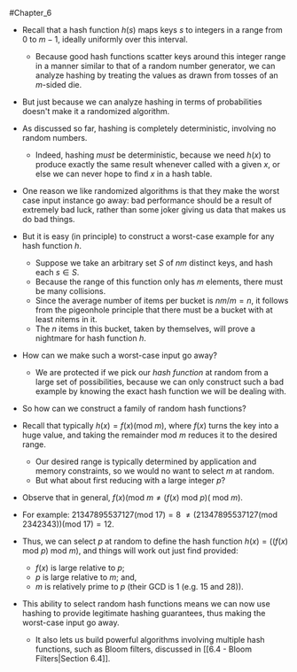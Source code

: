 #Chapter_6 
- Recall that a hash function $h(s)$ maps keys *s* to integers in a range from 0 to $m-1$, ideally uniformly over this interval.
	- Because good hash functions scatter keys around this integer range in a manner similar to that of a random number generator, we can analyze hashing by treating the values as drawn from tosses of an *m*-sided die.

- But just because we can analyze hashing in terms of probabilities doesn't make it a randomized algorithm.
- As discussed so far, hashing is completely deterministic, involving no random numbers.
	- Indeed, hashing *must* be deterministic, because we need $h(x)$ to produce exactly the same result whenever called with a given *x*, or else we can never hope to find *x* in a hash table.

- One reason we like randomized algorithms is that they make the worst case input instance go away: bad performance should be a result of extremely bad luck, rather than some joker giving us data that makes us do bad things.
- But it is easy (in principle) to construct a worst-case example for any hash function $h$.
	- Suppose we take an arbitrary set *S* of *nm* distinct keys, and hash each $s\in S$.
	- Because the range of this function only has *m* elements, there must be many collisions.
	- Since the average number of items per bucket is $nm/m=n$, it follows from the pigeonhole principle that there must be a bucket with at least *n*items in it.
	- The *n* items in this bucket, taken by themselves, will prove a nightmare for hash function *h*.

- How can we make such a worst-case input go away?
	- We are protected if we pick our *hash function* at random from a large set of possibilities, because we can only construct such a bad example by knowing the exact hash function we will be dealing with.

- So how can we construct a family of random hash functions?
- Recall that typically $h(x)=f(x) ($mod $m)$, where $f(x)$ turns the key into a huge value, and taking the remainder mod *m* reduces it to the desired range.
	- Our desired range is typically determined by application and memory constraints, so we would no want to select *m* at random.
	- But what about first reducing with a large integer *p*?

- Observe that in general, $f(x) ($mod $m \ne (f(x)$ mod $p) ($ mod $m)$.
- For example: $21347895537127 ($mod $17) = 8$ 
				$\neq (21347895537127 ($mod $2342343)) ($mod $17) = 12$.

- Thus, we can select *p* at random to define the hash function $h(x) = ((f(x)$ mod $p)$ mod $m)$, and things will work out just find provided:
	- $f(x)$ is large relative to *p*;
	- *p* is large relative to *m*; and,
	- *m* is relatively prime to *p* (their GCD is 1 (e.g. 15 and 28)).

- This ability to select random hash functions means we can now use hashing to provide legitimate hashing guarantees, thus making the worst-case input go away.
	- It also lets us build powerful algorithms involving multiple hash functions, such as Bloom filters, discussed in [[6.4 - Bloom Filters|Section 6.4]].